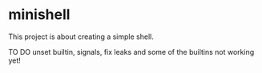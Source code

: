 # minishell
This project is about creating a simple shell.

TO DO unset builtin, signals, fix leaks and some of the builtins not working yet!
